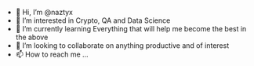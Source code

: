 - 👋 Hi, I’m @naztyx
- 👀 I’m interested in Crypto, QA and Data Science
- 🌱 I’m currently learning Everything that will help me become the best in the above
- 💞️ I’m looking to collaborate on anything productive and of interest
- 📫 How to reach me ...

<!---
naztyx/naztyx is a ✨ special ✨ repository because its `README.md` (this file) appears on your GitHub profile.
You can click the Preview link to take a look at your changes.
--->
